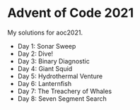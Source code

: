 # Advent of Code 2021
My solutions for aoc2021.

* Day 1: Sonar Sweep
* Day 2: Dive!
* Day 3: Binary Diagnostic
* Day 4: Giant Squid
* Day 5: Hydrothermal Venture
* Day 6: Lanternfish
* Day 7: The Treachery of Whales
* Day 8: Seven Segment Search